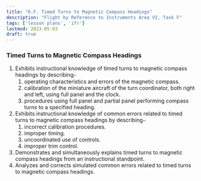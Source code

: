 ```yaml
---
title: "6.F. Timed Turns to Magnetic Compass Headings"
description: "Flight by Reference to Instruments Area VI, Task F"
tags: ['lesson plans', 'ifr']
lastmod: 2023-05-03
draft: true
---
```

### Timed Turns to Magnetic Compass Headings

1. Exhibits instructional knowledge of timed turns to magnetic compass headings by describing⎯
   1. operating characteristics and errors of the magnetic compass. 
   2. calibration of the miniature aircraft of the turn coordinator, both right and left, using full panel and the clock. 
   3. procedures using full panel and partial panel performing compass turns to a specified heading. 
2. Exhibits instructional knowledge of common errors related to timed turns to magnetic compass headings by describing⎯
   1. incorrect calibration procedures. 
   2. improper timing. 
   3. uncoordinated use of controls. 
   4. improper trim control. 
3. Demonstrates and simultaneously explains timed turns to magnetic compass headings from an instructional standpoint. 
4. Analyzes and corrects simulated common errors related to timed turns to magnetic compass headings. 